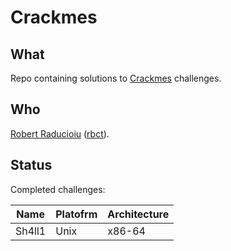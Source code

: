 # Crackmes

## What

Repo containing solutions to [Crackmes](https://crackmes.one/) challenges.

## Who

[Robert Raducioiu](www.linkedin.com/in/rbct) ([rbct](https://docs.rbct.it/)).

## Status

Completed challenges:

| Name   | Platofrm | Architecture |
| ------ | -------- | ------------ |
| Sh4ll1 | Unix     | x86-64       |
